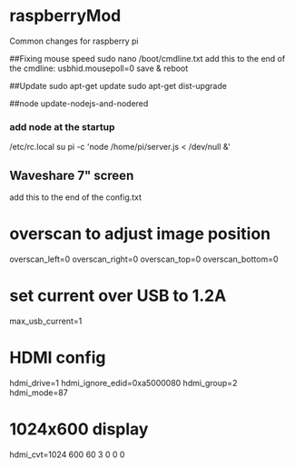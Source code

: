 # raspberryMod
Common changes for raspberry pi

##Fixing mouse speed
sudo nano /boot/cmdline.txt
add this to the end of the cmdline: usbhid.mousepoll=0
save & reboot

##Update
sudo apt-get update
sudo apt-get dist-upgrade

##node
update-nodejs-and-nodered

### add node at the startup
/etc/rc.local
su pi -c 'node /home/pi/server.js < /dev/null &'

## Waveshare 7" screen
add this to the end of the config.txt
# overscan to adjust image position
overscan_left=0
overscan_right=0
overscan_top=0
overscan_bottom=0

# set current over USB to 1.2A
max_usb_current=1

# HDMI config
hdmi_drive=1
hdmi_ignore_edid=0xa5000080
hdmi_group=2
hdmi_mode=87

# 1024x600 display
hdmi_cvt=1024 600 60 3 0 0 0
